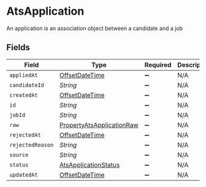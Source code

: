 # AtsApplication

An application is an association object between a candidate and a job


## Fields

| Field                                                                                     | Type                                                                                      | Required                                                                                  | Description                                                                               |
| ----------------------------------------------------------------------------------------- | ----------------------------------------------------------------------------------------- | ----------------------------------------------------------------------------------------- | ----------------------------------------------------------------------------------------- |
| `appliedAt`                                                                               | [OffsetDateTime](https://docs.oracle.com/javase/8/docs/api/java/time/OffsetDateTime.html) | :heavy_minus_sign:                                                                        | N/A                                                                                       |
| `candidateId`                                                                             | *String*                                                                                  | :heavy_minus_sign:                                                                        | N/A                                                                                       |
| `createdAt`                                                                               | [OffsetDateTime](https://docs.oracle.com/javase/8/docs/api/java/time/OffsetDateTime.html) | :heavy_minus_sign:                                                                        | N/A                                                                                       |
| `id`                                                                                      | *String*                                                                                  | :heavy_minus_sign:                                                                        | N/A                                                                                       |
| `jobId`                                                                                   | *String*                                                                                  | :heavy_minus_sign:                                                                        | N/A                                                                                       |
| `raw`                                                                                     | [PropertyAtsApplicationRaw](../../models/shared/PropertyAtsApplicationRaw.md)             | :heavy_minus_sign:                                                                        | N/A                                                                                       |
| `rejectedAt`                                                                              | [OffsetDateTime](https://docs.oracle.com/javase/8/docs/api/java/time/OffsetDateTime.html) | :heavy_minus_sign:                                                                        | N/A                                                                                       |
| `rejectedReason`                                                                          | *String*                                                                                  | :heavy_minus_sign:                                                                        | N/A                                                                                       |
| `source`                                                                                  | *String*                                                                                  | :heavy_minus_sign:                                                                        | N/A                                                                                       |
| `status`                                                                                  | [AtsApplicationStatus](../../models/shared/AtsApplicationStatus.md)                       | :heavy_minus_sign:                                                                        | N/A                                                                                       |
| `updatedAt`                                                                               | [OffsetDateTime](https://docs.oracle.com/javase/8/docs/api/java/time/OffsetDateTime.html) | :heavy_minus_sign:                                                                        | N/A                                                                                       |